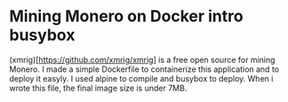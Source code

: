# Mining Monero on Docker intro busybox

(xmrig)[https://github.com/xmrig/xmrig] is a free open source for mining Monero.
I made a simple Dockerfile to containerize this application and to deploy it easyly. I used alpine to compile and busybox to deploy.
When i wrote this file, the final image size is under 7MB.